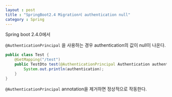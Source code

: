 ```yaml
---
layout : post
title : "SpringBoot2.4 Migration시 authentication null"
category : Spring
---
```

Spring boot 2.4.0에서

`@AuthenticationPrincipal` 을 사용하는 경우 authentication의 값이 null이 나온다.

```java
public class Test {
    @GetMapping("/test")
    public TestDto test(@AuthenticationPrincipal Authentication authentication) {
        System.out.println(authentication);
    }
}
```
`@AuthenticationPrincipal` annotation을 제거하면 정상적으로 작동한다.
